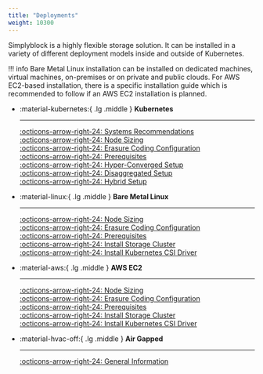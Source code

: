 ```yaml
---
title: "Deployments"
weight: 10300
---
```


Simplyblock is a highly flexible storage solution. It can be installed in a variety of different deployment models
inside and outside of Kubernetes.

!!! info
    Bare Metal Linux installation can be installed on dedicated machines, virtual machines, on-premises or on private
    and public clouds. For AWS EC2-based installation, there is a specific installation guide which is recommended to
    follow if an AWS EC2 installation is planned.

<div class="grid cards" markdown>

-   :material-kubernetes:{ .lg .middle } __Kubernetes__

    ---

    [:octicons-arrow-right-24: Systems Recommendations](deployment-planning/recommendations.md)<br/>
    [:octicons-arrow-right-24: Node Sizing](deployment-planning/node-sizing.md)<br/>
    [:octicons-arrow-right-24: Erasure Coding Configuration](deployment-planning/erasure-coding-scheme.md)<br/>
    [:octicons-arrow-right-24: Prerequisites](kubernetes/prerequisites.md)<br/>
    [:octicons-arrow-right-24: Hyper-Converged Setup](kubernetes/install-simplyblock/hyper-converged.md)<br/>
    [:octicons-arrow-right-24: Disaggregated Setup](kubernetes/install-simplyblock/disaggregated.md)<br/>
    [:octicons-arrow-right-24: Hybrid Setup](kubernetes/install-simplyblock/hybrid.md)

-   :material-linux:{ .lg .middle } __Bare Metal Linux__

    ---

    [:octicons-arrow-right-24: Node Sizing](deployment-planning/node-sizing.md)<br/>
    [:octicons-arrow-right-24: Erasure Coding Configuration](deployment-planning/erasure-coding-scheme.md)<br/>
    [:octicons-arrow-right-24: Prerequisites](baremetal/prerequisites.md)<br/>
    [:octicons-arrow-right-24: Install Storage Cluster](baremetal/install-simplyblock.md)<br/>
    [:octicons-arrow-right-24: Install Kubernetes CSI Driver](baremetal/install-simplyblock-csi.md)<br/>

-   :material-aws:{ .lg .middle } __AWS EC2__

    ---

    [:octicons-arrow-right-24: Node Sizing](deployment-planning/node-sizing.md)<br/>
    [:octicons-arrow-right-24: Erasure Coding Configuration](deployment-planning/erasure-coding-scheme.md)<br/>
    [:octicons-arrow-right-24: Prerequisites](aws-ec2/prerequisites.md)<br/>
    [:octicons-arrow-right-24: Install Storage Cluster](aws-ec2/install-simplyblock.md)<br/>
    [:octicons-arrow-right-24: Install Kubernetes CSI Driver](aws-ec2/install-simplyblock-csi.md)<br/>

-   :material-hvac-off:{ .lg .middle } __Air Gapped__

    ---

    [:octicons-arrow-right-24: General Information](air-gap/index.md)
</div>

